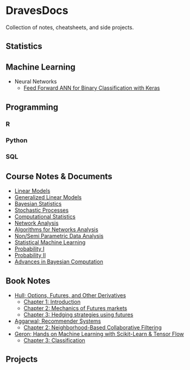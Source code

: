 # DravesDocs

Collection of notes, cheatsheets, and side projects. 

## Statistics 

## Machine Learning

* Neural Networks
	* [Feed Forward ANN for Binary Classification with Keras](https://github.com/dravesb/DravesDocs/blob/master/Python/Keras_Basic_ANN.ipynb)
	
## Programming 

### R 

### Python 
  
### SQL 


## Course Notes & Documents

* [Linear Models](https://github.com/dravesb/Courses/tree/master/MA%20575)
* [Generalized Linear Models](https://github.com/dravesb/Courses/tree/master/MA%20576)
* [Bayesian Statistics](https://github.com/dravesb/Courses/tree/master/MA%20578)
* [Stochastic Processes](https://github.com/dravesb/Courses/tree/master/MA%20583)
* [Computational Statistics](https://github.com/dravesb/Courses/tree/master/MA%20589)
* [Network Analysis](https://github.com/dravesb/Courses/tree/master/MA%20703)
* [Algorithms for Networks Analysis]()
* [Non/Semi Parametric Data Analysis](https://github.com/dravesb/Courses/tree/master/MA%20750)
* [Statistical Machine Learning](https://github.com/dravesb/Courses/tree/master/MA%20751)
* [Probability I](https://github.com/dravesb/Courses/tree/master/MA%20779)
* [Probability II](https://github.com/dravesb/Courses/tree/master/MA%20780)
* [Advances in Bayesian Computation](https://github.com/dravesb/Courses/tree/master/MA%20882)


## Book Notes 

* [Hull; Options, Futures, and Other Derivatives](https://www.amazon.com/Options-Futures-Other-Derivatives-9th/dp/0133456315)
	* [Chapter 1: Introduction](https://github.com/dravesb/DravesDocs/blob/master/Book-Notes/Options-Futures-and-other-Derivatives/HullChp1.pdf) 
	* [Chapter 2: Mechanics of Futures markets](https://github.com/dravesb/DravesDocs/blob/master/Book-Notes/Options-Futures-and-other-Derivatives/HullChp2.pdf) 
	* [Chapter 3: Hedging strategies using futures](https://github.com/dravesb/DravesDocs/blob/master/Book-Notes/Options-Futures-and-other-Derivatives/HullChp3.pdf) 
* [Aggarwal; Recommender Systems](https://www.springer.com/gp/book/9783319296579)
	* [Chapter 2: Neighborhood-Based Collaborative Filtering](https://github.com/dravesb/DravesDocs/blob/master/Book-Notes/Recommendation-Systems/RS_Chp2.pdf)
* [Geron; Hands on Machine Learning with Scikit-Learn & Tensor Flow](https://www.amazon.com/Hands-Machine-Learning-Scikit-Learn-TensorFlow/dp/1491962291)
	* [Chapter 3: Classification](https://github.com/dravesb/DravesDocs/blob/master/Book-Notes/HOML/Chp3_HOML.ipynb)

## Projects


